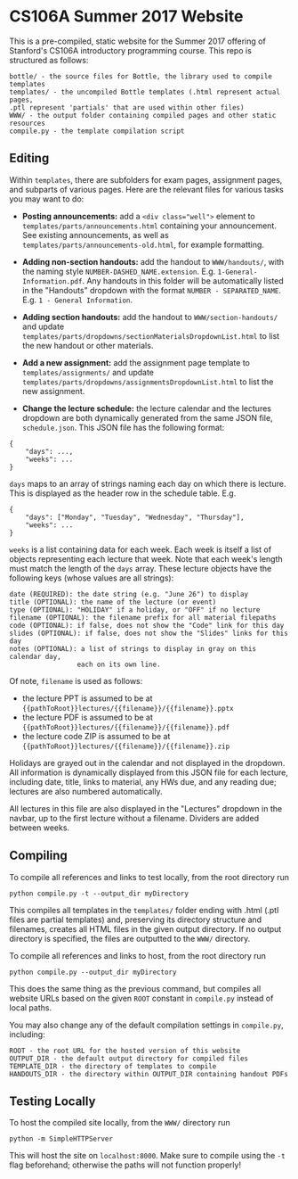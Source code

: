 # CS106A Summer 2017 Website

This is a pre-compiled, static website for the Summer 2017 offering of
Stanford's CS106A introductory programming course.  This repo is structured as
follows:

```
bottle/ - the source files for Bottle, the library used to compile templates
templates/ - the uncompiled Bottle templates (.html represent actual pages,
.ptl represent 'partials' that are used within other files)
WWW/ - the output folder containing compiled pages and other static resources
compile.py - the template compilation script
```

## Editing
Within `templates`, there are subfolders for exam pages, assignment pages, and
subparts of various pages.  Here are the relevant files for various tasks you
may want to do:

- **Posting announcements:** add a `<div class="well">` element to
`templates/parts/announcements.html` containing your announcement.  See existing
announcements, as well as `templates/parts/announcements-old.html`, for example
formatting.

- **Adding non-section handouts:** add the handout to `WWW/handouts/`, with the
naming style `NUMBER-DASHED_NAME.extension`.  E.g. `1-General-Information.pdf`.
Any handouts in this folder will be automatically listed in the "Handouts"
dropdown with the format `NUMBER - SEPARATED_NAME`.
E.g. `1 - General Information`.

- **Adding section handouts:** add the handout to `WWW/section-handouts/` and
update `templates/parts/dropdowns/sectionMaterialsDropdownList.html` to list the
new handout or other materials.

- **Add a new assignment:** add the assignment page template to
`templates/assignments/` and update
`templates/parts/dropdowns/assignmentsDropdownList.html` to list the new
assignment.

- **Change the lecture schedule:** the lecture calendar and the lectures
dropdown are both dynamically generated from the same JSON file,
`schedule.json`.  This JSON file has the following format:

```
{
	"days": ...,
	"weeks": ...
}
```

`days` maps to an array of strings naming each day on which there is lecture.
This is displayed as the header row in the schedule table.  E.g.

```
{
	"days": ["Monday", "Tuesday", "Wednesday", "Thursday"],
	"weeks": ...
}
```

`weeks` is a list containing data for each week.  Each week is itself a list of
objects representing each lecture that week.  Note that each week's length must
match the length of the `days` array.  These lecture objects have the following
keys (whose values are all strings):
```
date (REQUIRED): the date string (e.g. "June 26") to display
title (OPTIONAL): the name of the lecture (or event)
type (OPTIONAL): "HOLIDAY" if a holiday, or "OFF" if no lecture
filename (OPTIONAL): the filename prefix for all material filepaths
code (OPTIONAL): if false, does not show the "Code" link for this day
slides (OPTIONAL): if false, does not show the "Slides" links for this day
notes (OPTIONAL): a list of strings to display in gray on this calendar day,
				 each on its own line.
```

Of note, `filename` is used as follows:
- the lecture PPT is assumed to be at ```{{pathToRoot}}lectures/{{filename}}/{{filename}}.pptx```
- the lecture PDF is assumed to be at ```{{pathToRoot}}lectures/{{filename}}/{{filename}}.pdf```
- the lecture code ZIP is assumed to be at ```{{pathToRoot}}lectures/{{filename}}/{{filename}}.zip```

Holidays are grayed out in the calendar and not displayed in the dropdown.  All
information is dynamically displayed from this JSON file for each lecture,
including date, title, links to material, any HWs due, and any reading due;
lectures are also numbered automatically.

All lectures in this file are also displayed in the "Lectures" dropdown in the
navbar, up to the first lecture without a filename.  Dividers are added between
weeks.


## Compiling
To compile all references and links to test locally, from the root directory run

```
python compile.py -t --output_dir myDirectory
```

This compiles all templates in the `templates/` folder ending with .html (.ptl
files are partial templates) and, preserving its directory structure and
filenames, creates all HTML files in the given output directory.  If no output
directory is specified, the files are outputted to the ```WWW/``` directory.

To compile all references and links to host, from the root directory run

```
python compile.py --output_dir myDirectory
```

This does the same thing as the previous command, but compiles all website URLs
based on the given ```ROOT``` constant in `compile.py` instead of local paths.

You may also change any of the default compilation settings in `compile.py`,
including:

```
ROOT - the root URL for the hosted version of this website
OUTPUT_DIR - the default output directory for compiled files
TEMPLATE_DIR - the directory of templates to compile
HANDOUTS_DIR - the directory within OUTPUT_DIR containing handout PDFs
```


## Testing Locally
To host the compiled site locally, from the `WWW/` directory run

`python -m SimpleHTTPServer`

This will host the site on `localhost:8000`.  Make sure to compile using the
`-t` flag beforehand; otherwise the paths will not function properly!

